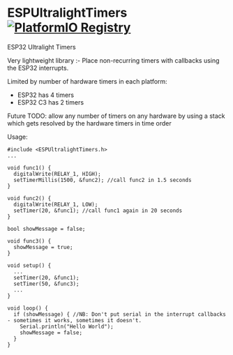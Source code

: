 # ESPUltralightTimers  [![PlatformIO Registry](https://badges.registry.platformio.org/packages/jamessmartcell/library/ESPUltralightTimers.svg)](https://registry.platformio.org/libraries/jamessmartcell/ESPUltralightTimers)

ESP32 Ultralight Timers

Very lightweight library :-
Place non-recurring timers with callbacks using the ESP32 interrupts.

Limited by number of hardware timers in each platform: 
- ESP32 has 4 timers
- ESP32 C3 has 2 timers

Future TODO: allow any number of timers on any hardware by using a stack which gets resolved by the hardware timers in time order

Usage:

```
#include <ESPUltralightTimers.h>
...

void func1() {
  digitalWrite(RELAY_1, HIGH);
  setTimerMillis(1500, &func2); //call func2 in 1.5 seconds
}

void func2() {
  digitalWrite(RELAY_1, LOW);
  setTimer(20, &func1); //call func1 again in 20 seconds
}

bool showMessage = false;

void func3() {
  showMessage = true;
}

void setup() {
  ...
  setTimer(20, &func1);
  setTimer(50, &func3);
  ...
}

void loop() {
  if (showMessage) { //NB: Don't put serial in the interrupt callbacks - sometimes it works, sometimes it doesn't.
    Serial.println("Hello World");
    showMessage = false;
  }
}
```

